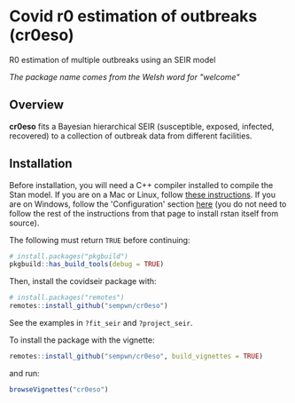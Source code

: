 # Covid r0 estimation of outbreaks (cr0eso)

R0 estimation of multiple outbreaks using an SEIR model

*The package name comes from the Welsh word for "welcome"*

## Overview

**cr0eso** fits a Bayesian hierarchical SEIR (susceptible, exposed, infected, recovered) to a collection of outbreak data from different facilities.

## Installation

Before installation, you will need a C++ compiler installed to compile the Stan model. If you are on a Mac or Linux, follow [these instructions](https://github.com/stan-dev/rstan/wiki/RStan-Getting-Started). If you are on Windows, follow the 'Configuration' section [here](https://github.com/stan-dev/rstan/wiki/Installing-RStan-from-source-on-Windows) (you do not need to follow the rest of the instructions from that page to install rstan itself from source).

The following must return `TRUE` before continuing:

```r
# install.packages("pkgbuild")
pkgbuild::has_build_tools(debug = TRUE)
```

Then, install the covidseir package with:

```r
# install.packages("remotes")
remotes::install_github("sempwn/cr0eso")
```

See the examples in `?fit_seir` and `?project_seir`.

To install the package with the vignette:

```r
remotes::install_github("sempwn/cr0eso", build_vignettes = TRUE)
```

and run:

```r
browseVignettes("cr0eso")
```
